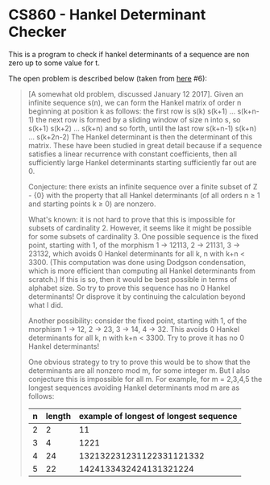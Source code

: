 # CS860 - Hankel Determinant Checker

This is a program to check if hankel determinants of a sequence are non zero up to some value for t.

The open problem is described below (taken from [here](https://cs.uwaterloo.ca/~shallit/Courses/860/problems.html) #6):

> [A somewhat old problem, discussed January 12 2017]. Given an infinite sequence s(n), we can form the Hankel matrix of order n beginning at position k as follows: the first row is 
> s(k) s(k+1) ... s(k+n-1) 
> the next row is formed by a sliding window of size n into s, so 
> s(k+1) s(k+2) ... s(k+n) 
> and so forth, until the last row 
> s(k+n-1) s(k+n) ... s(k+2n-2)
> The Hankel determinant is then the determinant of this matrix. These have been studied in great detail because if a sequence satisfies a linear recurrence with constant coefficients, then all sufficiently large Hankel determinants starting sufficiently far out are 0.
> 
> Conjecture: there exists an infinite sequence over a finite subset of Z - {0} with the property that all Hankel determinants (of all orders n ≥ 1 and starting points k ≥ 0) are nonzero.
> 
> What's known: it is not hard to prove that this is impossible for subsets of cardinality 2. However, it seems like it might be possible for some subsets of cardinality 3. One possible sequence is the fixed point, starting with 1, of the morphism 1 → 12113, 2 → 21131, 3 → 23132, which avoids 0 Hankel determinants for all k, n with k+n < 3300. (This computation was done using Dodgson condensation, which is more efficient than computing all Hankel determinants from scratch.) If this is so, then it would be best possible in terms of alphabet size. So try to prove this sequence has no 0 Hankel determinants! Or disprove it by continuing the calculation beyond what I did.
> 
> Another possibility: consider the fixed point, starting with 1, of the morphism 1 → 12, 2 → 23, 3 → 14, 4 → 32. This avoids 0 Hankel determinants for all k, n with k+n < 3300. Try to prove it has no 0 Hankel determinants!
> 
> One obvious strategy to try to prove this would be to show that the determinants are all nonzero mod m, for some integer m. But I also conjecture this is impossible for all m. For example, for m = 2,3,4,5 the longest sequences avoiding Hankel determinants mod m are as follows:
> 
> |n |length | example of longest of longest sequence|
> |---|-------|---------------------------------------|
> |2 |  2  	 |   11                                  |
> |3 |	4  	 |  1221                                 |
> |4 |	24   |	132132231231122331121332             |
> |5 |	22   |	1424133432424131321224               |
